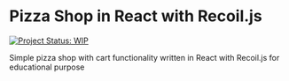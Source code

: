 # Pizza Shop in React with Recoil.js
[![Project Status: WIP](https://www.repostatus.org/badges/latest/wip.svg)](https://www.repostatus.org/#wip)

Simple pizza shop with cart functionality written in React with Recoil.js for educational purpose
